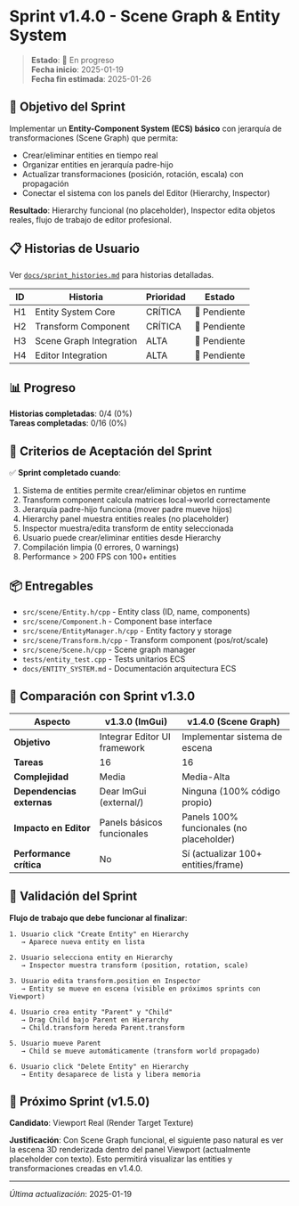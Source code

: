 ﻿# Sprint v1.4.0 - Scene Graph & Entity System

> **Estado**: 🚀 En progreso  
> **Fecha inicio**: 2025-01-19  
> **Fecha fin estimada**: 2025-01-26

## 🎯 Objetivo del Sprint

Implementar un **Entity-Component System (ECS) básico** con jerarquía de transformaciones (Scene Graph) que permita:
- Crear/eliminar entities en tiempo real
- Organizar entities en jerarquía padre-hijo
- Actualizar transformaciones (posición, rotación, escala) con propagación
- Conectar el sistema con los panels del Editor (Hierarchy, Inspector)

**Resultado**: Hierarchy funcional (no placeholder), Inspector edita objetos reales, flujo de trabajo de editor profesional.

## 📋 Historias de Usuario

Ver [`docs/sprint_histories.md`](sprint_histories.md) para historias detalladas.

| ID | Historia | Prioridad | Estado |
|----|----------|-----------|--------|
| H1 | Entity System Core | CRÍTICA | 🔴 Pendiente |
| H2 | Transform Component | CRÍTICA | 🔴 Pendiente |
| H3 | Scene Graph Integration | ALTA | 🔴 Pendiente |
| H4 | Editor Integration | ALTA | 🔴 Pendiente |

## 📊 Progreso

**Historias completadas**: 0/4 (0%)  
**Tareas completadas**: 0/16 (0%)

## 🎯 Criterios de Aceptación del Sprint

✅ **Sprint completado cuando**:
1. Sistema de entities permite crear/eliminar objetos en runtime
2. Transform component calcula matrices local→world correctamente
3. Jerarquía padre-hijo funciona (mover padre mueve hijos)
4. Hierarchy panel muestra entities reales (no placeholder)
5. Inspector muestra/edita transform de entity seleccionada
6. Usuario puede crear/eliminar entities desde Hierarchy
7. Compilación limpia (0 errores, 0 warnings)
8. Performance > 200 FPS con 100+ entities

## 📦 Entregables

- `src/scene/Entity.h/cpp` - Entity class (ID, name, components)
- `src/scene/Component.h` - Component base interface
- `src/scene/EntityManager.h/cpp` - Entity factory y storage
- `src/scene/Transform.h/cpp` - Transform component (pos/rot/scale)
- `src/scene/Scene.h/cpp` - Scene graph manager
- `tests/entity_test.cpp` - Tests unitarios ECS
- `docs/ENTITY_SYSTEM.md` - Documentación arquitectura ECS

## 🔄 Comparación con Sprint v1.3.0

| Aspecto | v1.3.0 (ImGui) | v1.4.0 (Scene Graph) |
|---------|----------------|----------------------|
| **Objetivo** | Integrar Editor UI framework | Implementar sistema de escena |
| **Tareas** | 16 | 16 |
| **Complejidad** | Media | Media-Alta |
| **Dependencias externas** | Dear ImGui (external/) | Ninguna (100% código propio) |
| **Impacto en Editor** | Panels básicos funcionales | Panels 100% funcionales (no placeholder) |
| **Performance crítica** | No | Sí (actualizar 100+ entities/frame) |

## 🧪 Validación del Sprint

**Flujo de trabajo que debe funcionar al finalizar**:

```
1. Usuario click "Create Entity" en Hierarchy
   → Aparece nueva entity en lista
   
2. Usuario selecciona entity en Hierarchy
   → Inspector muestra transform (position, rotation, scale)
   
3. Usuario edita transform.position en Inspector
   → Entity se mueve en escena (visible en próximos sprints con Viewport)
   
4. Usuario crea entity "Parent" y "Child"
   → Drag Child bajo Parent en Hierarchy
   → Child.transform hereda Parent.transform
   
5. Usuario mueve Parent
   → Child se mueve automáticamente (transform world propagado)
   
6. Usuario click "Delete Entity" en Hierarchy
   → Entity desaparece de lista y libera memoria
```

## 🚀 Próximo Sprint (v1.5.0)

**Candidato**: Viewport Real (Render Target Texture)

**Justificación**: Con Scene Graph funcional, el siguiente paso natural es ver la escena 3D renderizada dentro del panel Viewport (actualmente placeholder con texto). Esto permitirá visualizar las entities y transformaciones creadas en v1.4.0.

---

*Última actualización*: 2025-01-19
